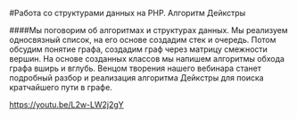 #Работа со структурами данных на PHP. Алгоритм Дейкстры

####Мы поговорим об алгоритмах и структурах данных.
Мы реализуем односвязный список, на его основе создадим стек и очередь. Потом обсудим понятие графа, создадим граф через матрицу смежности вершин. На основе созданных классов мы напишем алгоритмы обхода графа вширь и вглубь.
Венцом творения нашего вебинара станет подробный разбор и реализация алгоритма Дейкстры для поиска кратчайшего пути в графе.

https://youtu.be/L2w-LW2j2gY